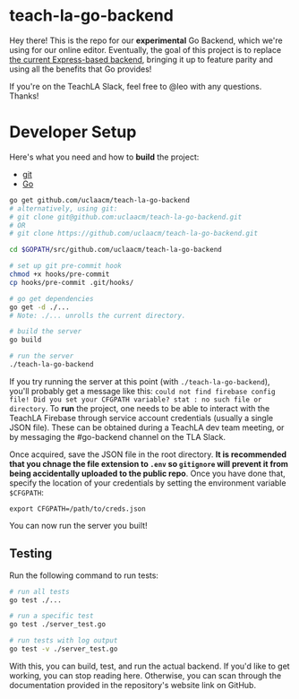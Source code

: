 # teach-la-go-backend

Hey there! This is the repo for our **experimental** Go Backend, which we're using for our online editor. Eventually, the goal of this project is to replace [the current Express-based backend](https://github.com/uclaacm/TeachLAJSBackend), bringing it up to feature parity and using all the benefits that Go provides!

If you're on the TeachLA Slack, feel free to @leo with any questions. Thanks!

# Developer Setup

Here's what you need and how to **build** the project:
* [git](https://git-scm.com/)
* [Go](https://golang.org/)

```sh
go get github.com/uclaacm/teach-la-go-backend
# alternatively, using git:
# git clone git@github.com:uclaacm/teach-la-go-backend.git
# OR
# git clone https://github.com/uclaacm/teach-la-go-backend.git

cd $GOPATH/src/github.com/uclaacm/teach-la-go-backend

# set up git pre-commit hook
chmod +x hooks/pre-commit
cp hooks/pre-commit .git/hooks/

# go get dependencies
go get -d ./...
# Note: ./... unrolls the current directory.

# build the server
go build

# run the server
./teach-la-go-backend

```
If you try running the server at this point (with `./teach-la-go-backend`), you'll probably get a message like this: `could not find firebase config file! Did you set your CFGPATH variable? stat : no such file or directory`. To **run** the project, one needs to be able to interact with the TeachLA Firebase through service account credentials (usually a single JSON file). These can be obtained during a TeachLA dev team meeting, or by messaging the #go-backend channel on the TLA Slack. 

Once acquired, save the JSON file in the root directory. **It is recommended that you chnage the file extension to `.env` so `gitignore` will prevent it from being accidentally uploaded to the public repo**. Once you have done that, specify the location of your credentials by setting the environment variable `$CFGPATH`:

```
export CFGPATH=/path/to/creds.json
```

You can now run the server you built!

## Testing

Run the following command to run tests:

```sh
# run all tests
go test ./...

# run a specific test
go test ./server_test.go

# run tests with log output
go test -v ./server_test.go
```

With this, you can build, test, and run the actual backend. If you'd like to get working, you can stop reading here. Otherwise, you can scan through the documentation provided in the repository's website link on GitHub.